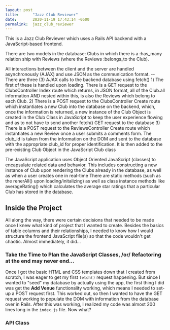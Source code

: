 ```yaml
---
layout: post
title:      "Jazz Club Reviewer"
date:       2020-11-19 17:43:14 -0500
permalink:  jazz_club_reviewer
---
```




This is a Jazz Club Reviewer which uses a Rails API backend with a JavaScript-based frontend.

There are two models in the database:
  Clubs in which there is a :has_many relation ship with Reviews (where the Reviews :belongs_to the Club).
  
 All interactions between the client and the server are handled asynchronously (AJAX) and use JSON as the communication format.
  -- There are three (3) AJAX calls to the backend database using fetch()
    1) The first of these is handled upon loading.  There is a GET request to the ClubsController Index route which returns, in JSON format, all of the Club.all information AND nested within this, is also the Reviews which belong to each Club.
    2) There is a POST request to the ClubsController Create route which instantiates a new Club into the database on the backend, which, once the information is returned, a new instance of the Club Object is created in the Club Class in JavaScript to keep the user experience flowing and as to not have to send another fetch() GET request to the database
    3) There is a POST request to the ReviewsController Create route which instantiates a new Review once a user submits a comments form.  The club_id is taken from the information on the DOM and sent to the database with the appropriate club_id for proper identification.  It is then added to the pre-existing Club Object in the JavaScript Club class
    
 The JavaScript application uses Object Oriented JavaScript (classes) to encapsulate related data and behavior.
    This includes constructing a new instance of Club upon rendering the Clubs already in the database, as well as when a user creates one in real-time
    There are static methods (such as the renerAll() upon loading/initalizing) as well as class instance methods like averageRating() which calculates the average star ratings that a particular Club has stored in the database.
		
## Inside the Project
All along the way, there were certain decisions that needed to be made once I knew what kind of project that I wanted to create.  Besides the basics of table columns and their relationships, I needed to know how I would structure the frontend JavaScript file(s) so that the code wouldn't get chaotic.  Almost immediately, it did...

###  Take the Time to Plan the JavaScript Classes, /or/ Refactoring at the end may never end...

Once I got the basic HTML and CSS templates down that I created from scratch, I was eager to get my first `fetch()` request happening.  But since I wanted to "seed" my database by actually using the app, the first thing I did was get the **Add Venue** functionality working, which means I needed to set-up a POST request first.  This worked out, so then I wanted to have the GET request working to populate the DOM with information from the database over in Rails.  After this was working, I realized my code was almost 200 lines long in the `index.js` file.  Now what?  

### API Class


    
    
  
